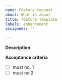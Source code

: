 ```yaml
---
name: Feature request
about: What is about
title: feature template
labels: enhancement
assignees: ''

---
```


**Description**

**Acceptance criteria**
- [ ] must no. 1
- [ ] must no 2
